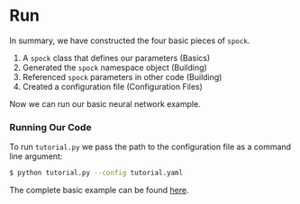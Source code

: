 # Run

In summary, we have constructed the four basic pieces of `spock`.

1. A `spock` class that defines our parameters (Basics)
2. Generated the `spock` namespace object (Building)
3. Referenced `spock` parameters in other code (Building)
4. Created a configuration file (Configuration Files)

Now we can run our basic neural network example.

### Running Our Code

To run `tutorial.py` we pass the path to the configuration file as a command line argument:

```bash
$ python tutorial.py --config tutorial.yaml
```

The complete basic example can be found [here](https://github.com/fidelity/spock/blob/master/examples).